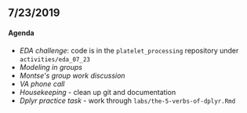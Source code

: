 
## 7/23/2019


#### Agenda
 - *EDA challenge*: code is in the `platelet_processing` repository under `activities/eda_07_23`
 - *Modeling in groups*
 - *Montse's group work discussion*
 - *VA phone call*
 - *Housekeeping* - clean up git and documentation
 - *Dplyr practice task* - work through `labs/the-5-verbs-of-dplyr.Rmd`